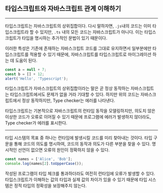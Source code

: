 ## 타입스크립트와 자바스크립트 관계 이해하기

---
타입스크립트는 자바스크립트의 상위집합이다. 다시 말하자면, `.js`내의 코드는 이미 타입스크립트라 할 수 있지만, `.ts` 내의 모든 코드는 자바스크립트가 아니다. 
이는 타입스크립트가 타입을 명시하는 추가적인 문법이 있기 때문이다. 

이러한 특성은 기존에 존재하는 자바스크립트 코드를 그대로 유지하면서 일부분에만 타입스크립트를 적용할 수 있기 때문에, 자바스크립트를 타입스크립트로 마이그레이션 하는 데 도움이 된다. 

```ts
const a = null + 7;
const b = [] + 12;
alert('Hello', 'Typescript');
```
타입스크립트가 자바스크립트의 상위집합이라는 말은 곧 정상 동작하는 자바스크립트는 타입스크립트에서도 문제가 없을 거라 기대할 수 있다. 하지만 위의 코드는 자바스크립트에서 정상 동작하지만, Type checker는 에러를 나타낸다. 

타입스크립트는 기본적으로 자바스크립트의 런타임 동작을 모델링하지만, 의도치 않은 이상한 코드가 오류로 이어질 수 있기 때문에 프로그램에 에러가 발생하지 않더라도, Type checker가 에러를 표시한다.

---

타입 시스템의 목표 중 하나는 런타임에 발생시킬 코드를 미리 찾아내는 것이다. 
타입 구문을 통해 코드의 의도를 명시하여, 코드의 동작과 의도가 다른 부분을 찾을 수 있다. 
명시적인 선언이 없으면 오류의 원인이 정확하지 않을 수 있다.

```ts
const names = ['Alice', 'Bob'];
console.log(names[2].toUpperCase());
```

작성된 프로그램이 타입 체크를 통과하더라도 여전히 런타임에 오류가 발생할 수 있다. 타입스크립트가 이해하는 값의 타입과 실제 값의 차이가 있을 수 있기 때문에 타입 시스템은 정적 타입의 정확성을 보장해주지 않는다. 


